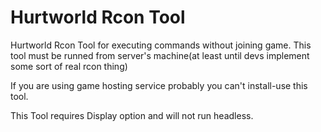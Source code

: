 # Hurtworld Rcon Tool
Hurtworld Rcon Tool for executing commands without joining game.
This tool must be runned from server's machine(at least until devs implement some sort of real rcon thing)

If you are using game hosting service probably you can't install-use this tool.

This Tool requires Display option and will not run headless.

